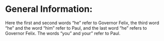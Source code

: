 # General Information:

Here the first and second words “he” refer to Governor Felix, the third word “he” and the word “him” refer to Paul, and the last word “he” refers to Governor Felix. The words “you” and your” refer to Paul.